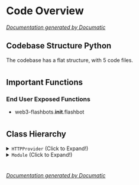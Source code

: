 # Code Overview

[_Documentation generated by Documatic_](https://www.documatic.com)

<!---Documatic-section-Codebase Structure Python-start--->
## Codebase Structure Python

The codebase has a flat structure, with 5 code files.

# #
<!---Documatic-section-Codebase Structure Python-end--->

<!---Documatic-section-Important Functions-start--->
## Important Functions

<!---Documatic-block-important_funcs-start--->
<!---Documatic-block-end_user_funcs-start--->
### End User Exposed Functions

* web3-flashbots.__init__.flashbot
<!---Documatic-block-end_user_funcs-end--->
<!---Documatic-block-important_funcs-end--->

# #
<!---Documatic-section-Important Functions-end--->

<!---Documatic-section-Class Hierarchy-start--->
## Class Hierarchy

<!---Documatic-block-HTTPProvider-start--->
<details>
	<summary><code>HTTPProvider</code> (Click to Expand!)</summary>

* flashbots.provider.FlashbotProvider
</details>
<!---Documatic-block-HTTPProvider-end--->

<!---Documatic-block-Module-start--->
<details>
	<summary><code>Module</code> (Click to Expand!)</summary>

* flashbots.flashbots.Flashbots
</details>
<!---Documatic-block-Module-end--->

# #
<!---Documatic-section-Class Hierarchy-end--->

[_Documentation generated by Documatic_](https://www.documatic.com)